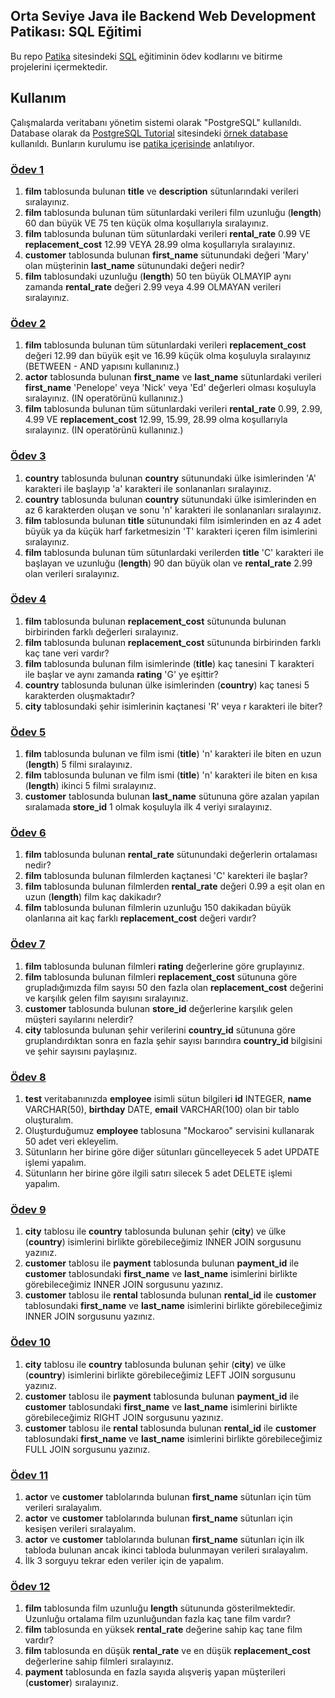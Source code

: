 ## Orta Seviye Java ile Backend Web Development Patikası: SQL Eğitimi
Bu repo [Patika](https://app.patika.dev/) sitesindeki [SQL](https://app.patika.dev/moduller/sql) eğitiminin ödev kodlarını ve bitirme projelerini içermektedir.

## Kullanım
Çalışmalarda veritabanı yönetim sistemi olarak "PostgreSQL" kullanıldı. Database olarak da [PostgreSQL Tutorial](https://www.postgresqltutorial.com/) sitesindeki [örnek database](https://www.postgresqltutorial.com/wp-content/uploads/2019/05/dvdrental.zip) kullanıldı. Bunların kurulumu ise [patika içerisinde](https://app.patika.dev/moduller/sql/InstallPostgresql) anlatılıyor.

### [Ödev 1](https://app.patika.dev/moduller/sql/Odev1)
1. **film** tablosunda bulunan **title** ve **description** sütunlarındaki verileri sıralayınız.
2. **film** tablosunda bulunan tüm sütunlardaki verileri film uzunluğu (**length**) 60 dan büyük VE 75 ten küçük olma koşullarıyla sıralayınız.
3. **film** tablosunda bulunan tüm sütunlardaki verileri **rental_rate** 0.99 VE **replacement_cost** 12.99 VEYA 28.99 olma koşullarıyla sıralayınız.
4. **customer** tablosunda bulunan **first_name** sütunundaki değeri 'Mary' olan müşterinin **last_name** sütunundaki değeri nedir?
5. **film** tablosundaki uzunluğu (**length**) 50 ten büyük OLMAYIP aynı zamanda **rental_rate** değeri 2.99 veya 4.99 OLMAYAN verileri sıralayınız.

### [Ödev 2](https://app.patika.dev/moduller/sql/Odev2)
1. **film** tablosunda bulunan tüm sütunlardaki verileri **replacement_cost** değeri 12.99 dan büyük eşit ve 16.99 küçük olma koşuluyla sıralayınız (BETWEEN - AND yapısını kullanınız.)
2. **actor** tablosunda bulunan **first_name** ve **last_name** sütunlardaki verileri **first_name** 'Penelope' veya 'Nick' veya 'Ed' değerleri olması koşuluyla sıralayınız. (IN operatörünü kullanınız.)
3. **film** tablosunda bulunan tüm sütunlardaki verileri **rental_rate** 0.99, 2.99, 4.99 VE **replacement_cost** 12.99, 15.99, 28.99 olma koşullarıyla sıralayınız. (IN operatörünü kullanınız.)

### [Ödev 3](https://app.patika.dev/moduller/sql/Odev3)
1. **country** tablosunda bulunan **country** sütunundaki ülke isimlerinden 'A' karakteri ile başlayıp 'a' karakteri ile sonlananları sıralayınız.
2. **country** tablosunda bulunan **country** sütunundaki ülke isimlerinden en az 6 karakterden oluşan ve sonu 'n' karakteri ile sonlananları sıralayınız.
3. **film** tablosunda bulunan **title** sütunundaki film isimlerinden en az 4 adet büyük ya da küçük harf farketmesizin 'T' karakteri içeren film isimlerini sıralayınız.
4. **film** tablosunda bulunan tüm sütunlardaki verilerden **title** 'C' karakteri ile başlayan ve uzunluğu (**length**) 90 dan büyük olan ve **rental_rate** 2.99 olan verileri sıralayınız.

### [Ödev 4](https://app.patika.dev/moduller/sql/Odev4)
1. **film** tablosunda bulunan **replacement_cost** sütununda bulunan birbirinden farklı değerleri sıralayınız.
2. **film** tablosunda bulunan **replacement_cost** sütununda birbirinden farklı kaç tane veri vardır?
3. **film** tablosunda bulunan film isimlerinde (**title**) kaç tanesini T karakteri ile başlar ve aynı zamanda **rating** 'G' ye eşittir?
4. **country** tablosunda bulunan ülke isimlerinden (**country**) kaç tanesi 5 karakterden oluşmaktadır?
5. **city** tablosundaki şehir isimlerinin kaçtanesi 'R' veya r karakteri ile biter?

### [Ödev 5](https://app.patika.dev/moduller/sql/Odev5)
1. **film** tablosunda bulunan ve film ismi (**title**) 'n' karakteri ile biten en uzun (**length**) 5 filmi sıralayınız.
2. **film** tablosunda bulunan ve film ismi (**title**) 'n' karakteri ile biten en kısa (**length**) ikinci 5 filmi sıralayınız.
3. **customer** tablosunda bulunan **last_name** sütununa göre azalan yapılan sıralamada **store_id** 1 olmak koşuluyla ilk 4 veriyi sıralayınız.

### [Ödev 6](https://app.patika.dev/moduller/sql/Odev6)
1. **film** tablosunda bulunan **rental_rate** sütunundaki değerlerin ortalaması nedir?
2. **film** tablosunda bulunan filmlerden kaçtanesi 'C' karekteri ile başlar?
3. **film** tablosunda bulunan filmlerden **rental_rate** değeri 0.99 a eşit olan en uzun (**length**) film kaç dakikadır?
4. **film** tablosunda bulunan filmlerin uzunluğu 150 dakikadan büyük olanlarına ait kaç farklı **replacement_cost** değeri vardır?

### [Ödev 7](https://app.patika.dev/moduller/sql/Odev7)
1. **film** tablosunda bulunan filmleri **rating** değerlerine göre gruplayınız.
2. **film** tablosunda bulunan filmleri **replacement_cost** sütununa göre grupladığımızda film sayısı 50 den fazla olan **replacement_cost** değerini ve karşılık gelen film sayısını sıralayınız.
3. **customer** tablosunda bulunan **store_id** değerlerine karşılık gelen müşteri sayılarını nelerdir?
4. **city** tablosunda bulunan şehir verilerini **country_id** sütununa göre gruplandırdıktan sonra en fazla şehir sayısı barındıra **country_id** bilgisini ve şehir sayısını paylaşınız.

### [Ödev 8](https://app.patika.dev/moduller/sql/Odev8)
1. **test** veritabanınızda **employee** isimli sütun bilgileri **id** INTEGER, **name** VARCHAR(50), **birthday** DATE, **email** VARCHAR(100) olan bir tablo oluşturalım.
2. Oluşturduğumuz **employee** tablosuna "Mockaroo" servisini kullanarak 50 adet veri ekleyelim.
3. Sütunların her birine göre diğer sütunları güncelleyecek 5 adet UPDATE işlemi yapalım.
4. Sütunların her birine göre ilgili satırı silecek 5 adet DELETE işlemi yapalım.

### [Ödev 9](https://app.patika.dev/moduller/sql/Odev9)
1. **city** tablosu ile **country** tablosunda bulunan şehir (**city**) ve ülke (**country**) isimlerini birlikte görebileceğimiz INNER JOIN sorgusunu yazınız.
2. **customer** tablosu ile **payment** tablosunda bulunan **payment_id** ile **customer** tablosundaki **first_name** ve **last_name** isimlerini birlikte görebileceğimiz INNER JOIN sorgusunu yazınız.
3. **customer** tablosu ile **rental** tablosunda bulunan **rental_id** ile **customer** tablosundaki **first_name** ve **last_name** isimlerini birlikte görebileceğimiz INNER JOIN sorgusunu yazınız.

### [Ödev 10](https://app.patika.dev/moduller/sql/Odev10)
1. **city** tablosu ile **country** tablosunda bulunan şehir (**city**) ve ülke (**country**) isimlerini birlikte görebileceğimiz LEFT JOIN sorgusunu yazınız.
2. **customer** tablosu ile **payment** tablosunda bulunan **payment_id** ile **customer** tablosundaki **first_name** ve **last_name** isimlerini birlikte görebileceğimiz RIGHT JOIN sorgusunu yazınız.
3. **customer** tablosu ile **rental** tablosunda bulunan **rental_id** ile **customer** tablosundaki **first_name** ve **last_name** isimlerini birlikte görebileceğimiz FULL JOIN sorgusunu yazınız.

### [Ödev 11](https://app.patika.dev/moduller/sql/Odev11)
1. **actor** ve **customer** tablolarında bulunan **first_name** sütunları için tüm verileri sıralayalım.
2. **actor** ve **customer** tablolarında bulunan **first_name** sütunları için kesişen verileri sıralayalım.
3. **actor** ve **customer** tablolarında bulunan **first_name** sütunları için ilk tabloda bulunan ancak ikinci tabloda bulunmayan verileri sıralayalım.
4. İlk 3 sorguyu tekrar eden veriler için de yapalım.

### [Ödev 12](https://app.patika.dev/moduller/sql/Odev12)
1. **film** tablosunda film uzunluğu **length** sütununda gösterilmektedir. Uzunluğu ortalama film uzunluğundan fazla kaç tane film vardır?
2. **film** tablosunda en yüksek **rental_rate** değerine sahip kaç tane film vardır?
3. **film** tablosunda en düşük **rental_rate** ve en düşük **replacement_cost** değerlerine sahip filmleri sıralayınız.
4. **payment** tablosunda en fazla sayıda alışveriş yapan müşterileri (**customer**) sıralayınız.